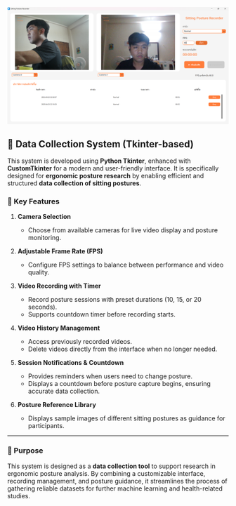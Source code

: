 ![App UI](Preview.png)
## 🎥 Data Collection System (Tkinter-based)  

This system is developed using **Python Tkinter**, enhanced with **CustomTkinter** for a modern and user-friendly interface. It is specifically designed for **ergonomic posture research** by enabling efficient and structured **data collection of sitting postures**.  

### 🔑 Key Features  
1. **Camera Selection**  
   - Choose from available cameras for live video display and posture monitoring.  

2. **Adjustable Frame Rate (FPS)**  
   - Configure FPS settings to balance between performance and video quality.  

3. **Video Recording with Timer**  
   - Record posture sessions with preset durations (10, 15, or 20 seconds).  
   - Supports countdown timer before recording starts.  

4. **Video History Management**  
   - Access previously recorded videos.  
   - Delete videos directly from the interface when no longer needed.  

5. **Session Notifications & Countdown**  
   - Provides reminders when users need to change posture.  
   - Displays a countdown before posture capture begins, ensuring accurate data collection.  

6. **Posture Reference Library**  
   - Displays sample images of different sitting postures as guidance for participants.  

---

### 🧪 Purpose  
This system is designed as a **data collection tool** to support research in ergonomic posture analysis. By combining a customizable interface, recording management, and posture guidance, it streamlines the process of gathering reliable datasets for further machine learning and health-related studies.  

